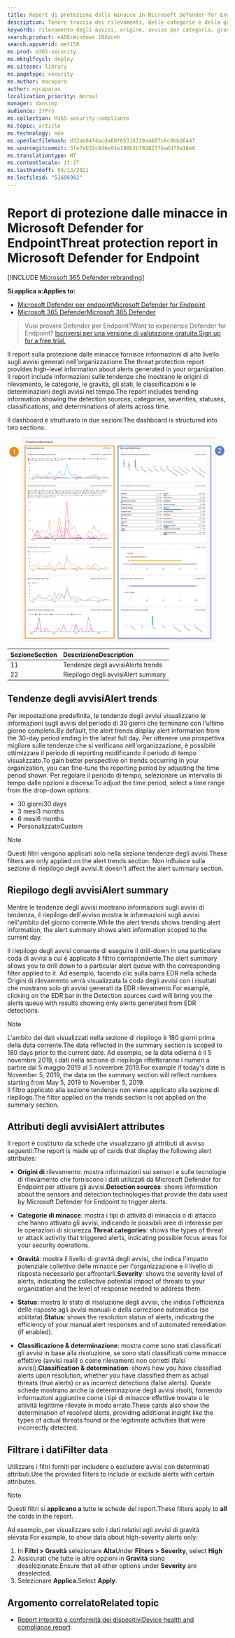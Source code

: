 ```yaml
---
title: Report di protezione dalle minacce in Microsoft Defender for Endpoint
description: Tenere traccia dei rilevamenti, delle categorie e della gravità degli avvisi tramite il report di protezione dalle minacce
keywords: rilevamento degli avvisi, origine, avviso per categoria, gravità degli avvisi, classificazione degli avvisi, determinazione
search.product: eADQiWindows 10XVcnh
search.appverid: met150
ms.prod: m365-security
ms.mktglfcycl: deploy
ms.sitesec: library
ms.pagetype: security
ms.author: macapara
author: mjcaparas
localization_priority: Normal
manager: dansimp
audience: ITPro
ms.collection: M365-security-compliance
ms.topic: article
ms.technology: mde
ms.openlocfilehash: d32ab04f4acda60f65316719a4607c6c9bbd6447
ms.sourcegitcommit: 3fe7eb32c8d6e01e190b2b782827fbadd73a18e6
ms.translationtype: MT
ms.contentlocale: it-IT
ms.lasthandoff: 04/13/2021
ms.locfileid: "51688982"
---
```

# <a name="threat-protection-report-in-microsoft-defender-for-endpoint"></a><span data-ttu-id="524f1-104">Report di protezione dalle minacce in Microsoft Defender for Endpoint</span><span class="sxs-lookup"><span data-stu-id="524f1-104">Threat protection report in Microsoft Defender for Endpoint</span></span>

[!INCLUDE [Microsoft 365 Defender rebranding](../../includes/microsoft-defender.md)]


<span data-ttu-id="524f1-105">**Si applica a:**</span><span class="sxs-lookup"><span data-stu-id="524f1-105">**Applies to:**</span></span>
- [<span data-ttu-id="524f1-106">Microsoft Defender per endpoint</span><span class="sxs-lookup"><span data-stu-id="524f1-106">Microsoft Defender for Endpoint</span></span>](https://go.microsoft.com/fwlink/p/?linkid=2154037)
- [<span data-ttu-id="524f1-107">Microsoft 365 Defender</span><span class="sxs-lookup"><span data-stu-id="524f1-107">Microsoft 365 Defender</span></span>](https://go.microsoft.com/fwlink/?linkid=2118804)


> <span data-ttu-id="524f1-108">Vuoi provare Defender per Endpoint?</span><span class="sxs-lookup"><span data-stu-id="524f1-108">Want to experience Defender for Endpoint?</span></span> [<span data-ttu-id="524f1-109">Iscriversi per una versione di valutazione gratuita.</span><span class="sxs-lookup"><span data-stu-id="524f1-109">Sign up for a free trial.</span></span>](https://www.microsoft.com/microsoft-365/windows/microsoft-defender-atp?ocid=docs-wdatp-pullalerts-abovefoldlink) 

<span data-ttu-id="524f1-110">Il report sulla protezione dalle minacce fornisce informazioni di alto livello sugli avvisi generati nell'organizzazione.</span><span class="sxs-lookup"><span data-stu-id="524f1-110">The threat protection report provides high-level information about alerts generated in your organization.</span></span> <span data-ttu-id="524f1-111">Il report include informazioni sulle tendenze che mostrano le origini di rilevamento, le categorie, le gravità, gli stati, le classificazioni e le determinazioni degli avvisi nel tempo.</span><span class="sxs-lookup"><span data-stu-id="524f1-111">The report includes trending information showing the detection sources, categories, severities, statuses, classifications, and determinations of alerts across time.</span></span>

<span data-ttu-id="524f1-112">Il dashboard è strutturato in due sezioni:</span><span class="sxs-lookup"><span data-stu-id="524f1-112">The dashboard is structured into two sections:</span></span>

![Immagine del report sulla protezione dalle minacce](images/threat-protection-reports.png)

<span data-ttu-id="524f1-114">Sezione</span><span class="sxs-lookup"><span data-stu-id="524f1-114">Section</span></span> | <span data-ttu-id="524f1-115">Descrizione</span><span class="sxs-lookup"><span data-stu-id="524f1-115">Description</span></span> 
:---|:---
<span data-ttu-id="524f1-116">1</span><span class="sxs-lookup"><span data-stu-id="524f1-116">1</span></span> | <span data-ttu-id="524f1-117">Tendenze degli avvisi</span><span class="sxs-lookup"><span data-stu-id="524f1-117">Alerts trends</span></span>
<span data-ttu-id="524f1-118">2</span><span class="sxs-lookup"><span data-stu-id="524f1-118">2</span></span> | <span data-ttu-id="524f1-119">Riepilogo degli avvisi</span><span class="sxs-lookup"><span data-stu-id="524f1-119">Alert summary</span></span>

## <a name="alert-trends"></a><span data-ttu-id="524f1-120">Tendenze degli avvisi</span><span class="sxs-lookup"><span data-stu-id="524f1-120">Alert trends</span></span>
<span data-ttu-id="524f1-121">Per impostazione predefinita, le tendenze degli avvisi visualizzano le informazioni sugli avvisi del periodo di 30 giorni che terminano con l'ultimo giorno completo.</span><span class="sxs-lookup"><span data-stu-id="524f1-121">By default, the alert trends display alert information from the 30-day period ending in the latest full day.</span></span> <span data-ttu-id="524f1-122">Per ottenere una prospettiva migliore sulle tendenze che si verificano nell'organizzazione, è possibile ottimizzare il periodo di reporting modificando il periodo di tempo visualizzato.</span><span class="sxs-lookup"><span data-stu-id="524f1-122">To gain better perspective on trends occurring in your organization, you can fine-tune the reporting period by adjusting the time period shown.</span></span> <span data-ttu-id="524f1-123">Per regolare il periodo di tempo, selezionare un intervallo di tempo dalle opzioni a discesa:</span><span class="sxs-lookup"><span data-stu-id="524f1-123">To adjust the time period, select a time range from the drop-down options:</span></span>

- <span data-ttu-id="524f1-124">30 giorni</span><span class="sxs-lookup"><span data-stu-id="524f1-124">30 days</span></span>
- <span data-ttu-id="524f1-125">3 mesi</span><span class="sxs-lookup"><span data-stu-id="524f1-125">3 months</span></span>
- <span data-ttu-id="524f1-126">6 mesi</span><span class="sxs-lookup"><span data-stu-id="524f1-126">6 months</span></span>
- <span data-ttu-id="524f1-127">Personalizzato</span><span class="sxs-lookup"><span data-stu-id="524f1-127">Custom</span></span>

>[!NOTE]
><span data-ttu-id="524f1-128">Questi filtri vengono applicati solo nella sezione tendenze degli avvisi.</span><span class="sxs-lookup"><span data-stu-id="524f1-128">These filters are only applied on the alert trends section.</span></span> <span data-ttu-id="524f1-129">Non influisce sulla sezione di riepilogo degli avvisi.</span><span class="sxs-lookup"><span data-stu-id="524f1-129">It doesn't affect the alert summary section.</span></span>


## <a name="alert-summary"></a><span data-ttu-id="524f1-130">Riepilogo degli avvisi</span><span class="sxs-lookup"><span data-stu-id="524f1-130">Alert summary</span></span>
<span data-ttu-id="524f1-131">Mentre le tendenze degli avvisi mostrano informazioni sugli avvisi di tendenza, il riepilogo dell'avviso mostra le informazioni sugli avvisi nell'ambito del giorno corrente.</span><span class="sxs-lookup"><span data-stu-id="524f1-131">While the alert trends shows trending alert information, the alert summary shows alert information scoped to the current day.</span></span>

 <span data-ttu-id="524f1-132">Il riepilogo degli avvisi consente di eseguire il drill-down in una particolare coda di avvisi a cui è applicato il filtro corrispondente.</span><span class="sxs-lookup"><span data-stu-id="524f1-132">The alert summary allows you to drill down to a particular alert queue with the corresponding filter applied to it.</span></span> <span data-ttu-id="524f1-133">Ad esempio, facendo clic sulla barra EDR nella scheda Origini di rilevamento verrà visualizzata la coda degli avvisi con i risultati che mostrano solo gli avvisi generati da EDR rilevamento.</span><span class="sxs-lookup"><span data-stu-id="524f1-133">For example, clicking on the EDR bar in the Detection sources card will bring you the alerts queue with results showing only alerts generated from EDR detections.</span></span> 

>[!NOTE]
><span data-ttu-id="524f1-134">L'ambito dei dati visualizzati nella sezione di riepilogo è 180 giorni prima della data corrente.</span><span class="sxs-lookup"><span data-stu-id="524f1-134">The data reflected in the summary section is scoped to 180 days prior to the current date.</span></span> <span data-ttu-id="524f1-135">Ad esempio, se la data odierna è il 5 novembre 2019, i dati nella sezione di riepilogo rifletteranno i numeri a partire dal 5 maggio 2019 al 5 novembre 2019.</span><span class="sxs-lookup"><span data-stu-id="524f1-135">For example if today's date is November 5, 2019, the data on the summary section will reflect numbers starting from May 5, 2019 to November 5, 2019.</span></span><br>
> <span data-ttu-id="524f1-136">Il filtro applicato alla sezione tendenze non viene applicato alla sezione di riepilogo.</span><span class="sxs-lookup"><span data-stu-id="524f1-136">The filter applied on the trends section is not applied on the summary section.</span></span> 

## <a name="alert-attributes"></a><span data-ttu-id="524f1-137">Attributi degli avvisi</span><span class="sxs-lookup"><span data-stu-id="524f1-137">Alert attributes</span></span>
<span data-ttu-id="524f1-138">Il report è costituito da schede che visualizzano gli attributi di avviso seguenti:</span><span class="sxs-lookup"><span data-stu-id="524f1-138">The report is made up of cards that display the following alert attributes:</span></span>

- <span data-ttu-id="524f1-139">**Origini di** rilevamento: mostra informazioni sui sensori e sulle tecnologie di rilevamento che forniscono i dati utilizzati da Microsoft Defender for Endpoint per attivare gli avvisi.</span><span class="sxs-lookup"><span data-stu-id="524f1-139">**Detection sources**: shows information about the sensors and detection technologies that provide the data used by Microsoft Defender for Endpoint to trigger alerts.</span></span>

- <span data-ttu-id="524f1-140">**Categorie di minacce**: mostra i tipi di attività di minaccia o di attacco che hanno attivato gli avvisi, indicando le possibili aree di interesse per le operazioni di sicurezza.</span><span class="sxs-lookup"><span data-stu-id="524f1-140">**Threat categories**: shows the types of threat or attack activity that triggered alerts, indicating possible focus areas for your security operations.</span></span>

- <span data-ttu-id="524f1-141">**Gravità**: mostra il livello di gravità degli avvisi, che indica l'impatto potenziale collettivo delle minacce per l'organizzazione e il livello di risposta necessario per affrontarli.</span><span class="sxs-lookup"><span data-stu-id="524f1-141">**Severity**: shows the severity level of alerts, indicating the collective potential impact of threats to your organization and the level of response needed to address them.</span></span>

- <span data-ttu-id="524f1-142">**Status**: mostra lo stato di risoluzione degli avvisi, che indica l'efficienza delle risposte agli avvisi manuali e della correzione automatica (se abilitata).</span><span class="sxs-lookup"><span data-stu-id="524f1-142">**Status**: shows the resolution status of alerts, indicating the efficiency of your manual alert responses and of automated remediation (if enabled).</span></span> 

- <span data-ttu-id="524f1-143">**Classificazione & determinazione**: mostra come sono stati classificati gli avvisi in base alla risoluzione, se sono stati classificati come minacce effettive (avvisi reali) o come rilevamenti non corretti (falsi avvisi).</span><span class="sxs-lookup"><span data-stu-id="524f1-143">**Classification & determination**: shows how you have classified alerts upon resolution, whether you have classified them as actual threats (true alerts) or as incorrect detections (false alerts).</span></span> <span data-ttu-id="524f1-144">Queste schede mostrano anche la determinazione degli avvisi risolti, fornendo informazioni aggiuntive come i tipi di minacce effettive trovate o le attività legittime rilevate in modo errato.</span><span class="sxs-lookup"><span data-stu-id="524f1-144">These cards also show the determination of resolved alerts, providing additional insight like the types of actual threats found or the legitimate activities that were incorrectly detected.</span></span>


 

## <a name="filter-data"></a><span data-ttu-id="524f1-145">Filtrare i dati</span><span class="sxs-lookup"><span data-stu-id="524f1-145">Filter data</span></span>

<span data-ttu-id="524f1-146">Utilizzare i filtri forniti per includere o escludere avvisi con determinati attributi.</span><span class="sxs-lookup"><span data-stu-id="524f1-146">Use the provided filters to include or exclude alerts with certain attributes.</span></span>

>[!NOTE]
><span data-ttu-id="524f1-147">Questi filtri si **applicano a** tutte le schede del report.</span><span class="sxs-lookup"><span data-stu-id="524f1-147">These filters apply to **all** the cards in the report.</span></span>

<span data-ttu-id="524f1-148">Ad esempio, per visualizzare solo i dati relativi agli avvisi di gravità elevata:</span><span class="sxs-lookup"><span data-stu-id="524f1-148">For example, to show data about high-severity alerts only:</span></span>

1. <span data-ttu-id="524f1-149">In **Filtri > Gravità** selezionare **Alta**</span><span class="sxs-lookup"><span data-stu-id="524f1-149">Under **Filters > Severity**, select **High**</span></span>
2. <span data-ttu-id="524f1-150">Assicurati che tutte le altre opzioni in **Gravità** siano deselezionate.</span><span class="sxs-lookup"><span data-stu-id="524f1-150">Ensure that all other options under **Severity** are deselected.</span></span>
3. <span data-ttu-id="524f1-151">Selezionare **Applica**.</span><span class="sxs-lookup"><span data-stu-id="524f1-151">Select **Apply**.</span></span> 

## <a name="related-topic"></a><span data-ttu-id="524f1-152">Argomento correlato</span><span class="sxs-lookup"><span data-stu-id="524f1-152">Related topic</span></span>
- [<span data-ttu-id="524f1-153">Report integrità e conformità dei dispositivi</span><span class="sxs-lookup"><span data-stu-id="524f1-153">Device health and compliance report</span></span>](machine-reports.md)
